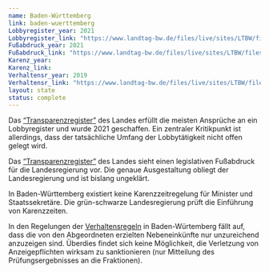 ```yaml
---
name: Baden-Württemberg
link: baden-wuerttemberg
Lobbyregister_year: 2021
Lobbyregister_link: "https://www.landtag-bw.de/files/live/sites/LTBW/files/dokumente/WP16/Drucksachen/9000/16_9883_D.pdf"
Fußabdruck_year: 2021
Fußabdruck_link: "https://www.landtag-bw.de/files/live/sites/LTBW/files/dokumente/WP16/Drucksachen/9000/16_9883_D.pdf"
Karenz_year: 
Karenz_link: 
Verhaltensr_year: 2019
Verhaltensr_link: "https://www.landtag-bw.de/files/live/sites/LTBW/files/dokumente/rechtliche_grundlagen/Gesch%c3%a4ftsordnung.pdf"
layout: state
status: complete
---
```


Das [“Transparenzregister”](https://www.landtag-bw.de/files/live/sites/LTBW/files/dokumente/WP16/Drucksachen/9000/16_9883_D.pdf) des Landes erfüllt die meisten Ansprüche an ein Lobbyregister und wurde 2021 geschaffen. Ein zentraler Kritikpunkt ist allerdings, dass der tatsächliche Umfang der Lobbytätigkeit nicht offen gelegt wird.

Das [“Transparenzregister”](https://www.landtag-bw.de/files/live/sites/LTBW/files/dokumente/WP16/Drucksachen/9000/16_9883_D.pdf) des Landes sieht einen legislativen Fußabdruck für die Landesregierung vor. Die genaue Ausgestaltung obliegt der Landesregierung und ist bislang ungeklärt. 

In Baden-Württemberg existiert keine Karenzzeitregelung für Minister und Staatssekretäre. Die grün-schwarze Landesregierung prüft die Einführung von Karenzzeiten.

In den Regelungen der [Verhaltensregeln](https://www.landtag-bw.de/files/live/sites/LTBW/files/dokumente/rechtliche_grundlagen/Gesch%c3%a4ftsordnung.pdf) in Baden-Würtemberg fällt auf, dass die von den Abgeordneten erzielten Nebeneinkünfte nur unzureichend anzuzeigen sind. Überdies findet sich keine Möglichkeit, die Verletzung von Anzeigepflichten wirksam zu sanktionieren (nur Mitteilung des Prüfungsergebnisses an die Fraktionen).

